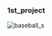### 1st_project

![baseball_s](https://user-images.githubusercontent.com/90809459/163814216-07cfd69a-14b1-409b-aee6-c7b713dece0a.png)
